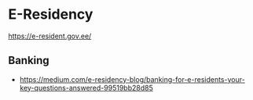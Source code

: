 # E-Residency

https://e-resident.gov.ee/

## Banking
* https://medium.com/e-residency-blog/banking-for-e-residents-your-key-questions-answered-99519bb28d85
